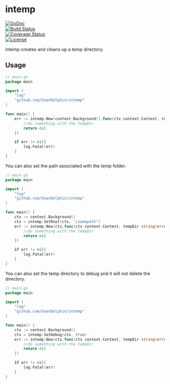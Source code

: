 # intemp

[![GoDoc](https://godoc.org/github.com/SeanDolphin/intemp?status.png)](http://godoc.org/github.com/SeanDolphin/intemp)  
[![Build Status](https://travis-ci.org/SeanDolphin/intemp.svg?branch=master)](https://travis-ci.org/SeanDolphin/intemp)  
[![Coverage Status](https://coveralls.io/repos/SeanDolphin/intemp/badge.svg?branch=master)](https://coveralls.io/r/SeanDolphin/intemp?branch=master)  
[![License](http://img.shields.io/:license-mit-blue.svg)](http://opensource.org/licenses/MIT)


intemp creates and cleans up a temp directory.

## Usage
~~~ go
// main.go
package main

import (
	"log"
	"github.com/SeanDolphin/intemp"
)

func main() {
	err := intemp.New(context.Background(),func(ctx context.Context, tempDir string)error{
		//do something with the tempDir
		return nil
	})

	if err != nil{
		log.Fatal(err)
	}
}

~~~

You can also set the path associated with the temp folder.

~~~ go
// main.go
package main

import (
	"log"
	"github.com/SeanDolphin/intemp"
)

func main() {
	ctx := context.Background()
	ctx = intemp.SetRoot(ctx, "/somepath")
	err := intemp.New(ctx,func(ctx context.Context, tempDir string)error{
		//do something with the tempDir
		return nil
	})

	if err != nil{
		log.Fatal(err)
	}
}

~~~


You can also set the temp directory to debug and it will not delete the directory.

~~~ go
// main.go
package main

import (
	"log"
	"github.com/SeanDolphin/intemp"
)

func main() {
	ctx := context.Background()
	ctx = intemp.SetDebug(ctx, true)
	err := intemp.New(ctx,func(ctx context.Context, tempDir string)error{
		//do something with the tempDir
		return nil
	})

	if err != nil{
		log.Fatal(err)
	}
}

~~~
